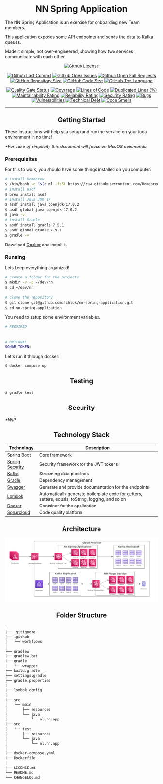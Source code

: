 <div align="center">

# NN Spring Application

</div>

The NN Spring Application is an exercise for onboarding new Team members.

This application exposes some API endpoints and sends the data to Kafka queues.

Made it simple, not over-engineered, showing how two services communicate with each other.

<div align="center">

[![Github License](https://badgen.net/github/license/tihlok/nn-spring-application)](https://github.com/tihlok/nn-spring-application)

[![Github Last Commit](https://badgen.net/github/last-commit/tihlok/nn-spring-application/main)](https://github.com/tihlok/nn-spring-application)
[![Github Open Issues](https://badgen.net/github/open-issues/tihlok/nn-spring-application)](https://github.com/tihlok/nn-spring-application)
[![Github Open Pull Requests](https://badgen.net/github/open-prs/tihlok/nn-spring-application)](https://github.com/tihlok/nn-spring-application)
[![GitHub Repository Size](https://img.shields.io/github/repo-size/tihlok/nn-spring-application)](https://github.com/tihlok/nn-spring-application)
[![GitHub Code Size](https://img.shields.io/github/languages/code-size/tihlok/nn-spring-application)](https://github.com/tihlok/nn-spring-application)
[![GitHub Top Language](https://img.shields.io/github/languages/top/tihlok/nn-spring-application.svg)](https://github.com/tihlok/nn-spring-application)

[![Quality Gate Status](https://sonarcloud.io/api/project_badges/measure?project=tihlok_nn-spring-application&metric=alert_status)](https://sonarcloud.io/summary/new_code?id=tihlok_nn-spring-application)
[![Coverage](https://sonarcloud.io/api/project_badges/measure?project=tihlok_nn-spring-application&metric=coverage)](https://sonarcloud.io/summary/new_code?id=tihlok_nn-spring-application)
[![Lines of Code](https://sonarcloud.io/api/project_badges/measure?project=tihlok_nn-spring-application&metric=ncloc)](https://sonarcloud.io/summary/new_code?id=tihlok_nn-spring-application)
[![Duplicated Lines (%)](https://sonarcloud.io/api/project_badges/measure?project=tihlok_nn-spring-application&metric=duplicated_lines_density)](https://sonarcloud.io/summary/new_code?id=tihlok_nn-spring-application)
[![Maintainability Rating](https://sonarcloud.io/api/project_badges/measure?project=tihlok_nn-spring-application&metric=sqale_rating)](https://sonarcloud.io/summary/new_code?id=tihlok_nn-spring-application)
[![Reliability Rating](https://sonarcloud.io/api/project_badges/measure?project=tihlok_nn-spring-application&metric=reliability_rating)](https://sonarcloud.io/summary/new_code?id=tihlok_nn-spring-application)
[![Security Rating](https://sonarcloud.io/api/project_badges/measure?project=tihlok_nn-spring-application&metric=security_rating)](https://sonarcloud.io/summary/new_code?id=tihlok_nn-spring-application)
[![Bugs](https://sonarcloud.io/api/project_badges/measure?project=tihlok_nn-spring-application&metric=bugs)](https://sonarcloud.io/summary/new_code?id=tihlok_nn-spring-application)
[![Vulnerabilities](https://sonarcloud.io/api/project_badges/measure?project=tihlok_nn-spring-application&metric=vulnerabilities)](https://sonarcloud.io/summary/new_code?id=tihlok_nn-spring-application)
[![Technical Debt](https://sonarcloud.io/api/project_badges/measure?project=tihlok_nn-spring-application&metric=sqale_index)](https://sonarcloud.io/summary/new_code?id=tihlok_nn-spring-application)
[![Code Smells](https://sonarcloud.io/api/project_badges/measure?project=tihlok_nn-spring-application&metric=code_smells)](https://sonarcloud.io/summary/new_code?id=tihlok_nn-spring-application)
</div> 

_____

<div align="center">

## Getting Started

</div>

These instructions will help you setup and run the service on your local environment in no time!

_*For sake of simplicity this document will focus on MacOS commands._

### Prerequisites

For this to work, you should have some things installed on you computer:

```bash
# install Homebrew
$ /bin/bash -c "$(curl -fsSL https://raw.githubusercontent.com/Homebrew/install/HEAD/install.sh)"
# install asdf
$ brew install asdf
# install Java JDK 17
$ asdf install java openjdk-17.0.2 
$ asdf global java openjdk-17.0.2
$ java -v
# install Gradle
$ asdf install gradle 7.5.1 
$ asdf global gradle 7.5.1
$ gradle -v
```

Download [Docker](https://www.docker.com/) and install it.

### Running

Lets keep everything organized!

```bash
# create a folder for the projects
$ mkdir -v -p ~/dev/nn
$ cd ~/dev/nn

# clone the repository
$ git clone git@github.com:tihlok/nn-spring-application.git
$ cd nn-spring-application
```

You need to setup some environment variables.

```bash
# REQUIRED


# OPTIONAL
SONAR_TOKEN=
```

Let's run it through docker:

```bash
$ docker compose up  
```

<div align="center">

## Testing

</div>

```bash
$ gradle test
```

<div align="center">

## Security

</div>

_*WIP_


<div align="center">

## Technology Stack

</div>

| Technology                                                    | Description                                                                                        |
|---------------------------------------------------------------|----------------------------------------------------------------------------------------------------|
| [Spring Boot](https://spring.io/projects/spring-boot)         | Core framework                                                                                     |
| [Spring Security](https://spring.io/projects/spring-security) | Security framework for the JWT tokens                                                              |
| [Kafka](https://spring.io/projects/spring-kafka)              | Streaming data pipelines                                                                           |
| [Gradle](https://gradle.org)                                  | Dependency management                                                                              |
| [Swagger](https://swagger.io/)                                | Generate and provide documentation for the endpoints                                               |
| [Lombok](https://projectlombok.org/)                          | Automatically generate boilerplate code for getters, setters, equals, toString, logging, and so on |
| [Docker](https://www.docker.com/)                             | Container for the application                                                                      |
| [Sonarcloud](https://sonarcloud.io/)                          | Code quality platform                                                                              |

<div align="center">

## Architecture

[![Arch Design](docs/arch-design.png)](docs/arch-design.png)

</div>

<div align="center">

## Folder Structure

</div>

```text
.
├── .gitignore
├── .github
│   └── workflows
│
├── gradlew
├── gradlew.bat
├── gradle
│   └── wrapper
├── build.gradle
├── settings.gradle
├── gradle.properties
|
├── lombok.config
│
├── src
│   └── main
│       ├── resources
│       └── java
│           └── nl.nn.app
├── src
│   └── test
│       ├── resources
│       └── java
│           └── nl.nn.app
│
├── docker-compose.yaml
├── Dockerfile
│
├── LICENSE.md
└── README.md
└── CHANGELOG.md
```
